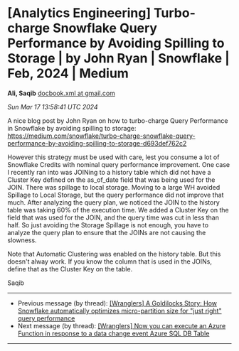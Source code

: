 









[Analytics Engineering] Turbo-charge Snowflake Query Performance by Avoiding Spilling to Storage \| by John Ryan \| Snowflake \| Feb, 2024 \| Medium
====================================================================================================================================================


**Ali, Saqib**
[docbook.xml at gmail.com](mailto:wranglers%40analyticsengineering.net?Subject=Re%3A%20%5BWranglers%5D%20Turbo-charge%20Snowflake%20Query%20Performance%20by%20Avoiding%0A%20Spilling%20to%20Storage%20%7C%20by%20John%20Ryan%20%7C%20Snowflake%20%7C%20Feb%2C%202024%20%7C%20Medium&In-Reply-To=%3CCABDm0O8C7ZXECsnzmkmrN1mRLKvos9AsntpqZoVE0CnkjSfr1w%40mail.gmail.com%3E "[Wranglers] Turbo-charge Snowflake Query Performance by Avoiding Spilling to Storage \| by John Ryan \| Snowflake \| Feb, 2024 \| Medium")   

*Sun Mar 17 13:58:41 UTC 2024*  

A nice blog post by John Ryan on how to turbo-charge Query Performance in
Snowflake by avoiding spilling to storage:
<https://medium.com/snowflake/turbo-charge-snowflake-query-performance-by-avoiding-spilling-to-storage-d693def762c2>

However this strategy must be used with care, lest you consume a lot of
Snowflake Credits with nominal query performance improvement. One case I
recently ran into was JOINing to a history table which did not have a
Cluster Key defined on the as\_of\_date field that was being used for the
JOIN. There was spillage to local storage. Moving to a large WH avoided
Spillage to Local Storage, but the query performance did not improve that
much. After analyzing the query plan, we noticed the JOIN to the history
table was taking 60% of the execution time. We added a Cluster Key on the
field that was used for the JOIN, and the query time was cut in less than
half. So just avoiding the Storage Spillage is not enough, you have to
analyze the query plan to ensure that the JOINs are not causing the
slowness.

Note that Automatic Clustering was enabled on the history table. But this
doesn't alway work. If you know the column that is used in the JOINs,
define that as the Cluster Key on the table.

Saqib
  
  




---


* Previous message (by thread): [[Wranglers] A Goldilocks Story: How Snowflake automatically optimizes micro-partition size for "just right" query performance](000019.html)
* Next message (by thread): [[Wranglers] Now you can execute an Azure Function in response to a data change event Azure SQL DB Table](000021.html)




---


  




